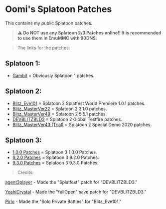 # Oomi's Splatoon Patches 
This contains my public Splatoon patches.
> **⚠ Do NOT use any Splatoon 2/3 Patches online!! It is recommended to use them in EmuMMC with 90DNS.**

> The links for the patches:
## Splatoon 1:
- [Gambit](https://github.com/oomi-the-octo/oomis-splatoon-patches/tree/main/Splatoon%201) = Obviously Splatoon 1 patches.
## Splatoon 2:
- [Blitz_Eve101](https://github.com/oomi-the-octo/oomis-splatoon-patches/blob/main/Splatoon%202/Blitz_Eve101.pchtxt) = Splatoon 2 Splatfest World Premiere 1.0.1 patches.
- [Blitz_MasterVer22](https://github.com/oomi-the-octo/oomis-splatoon-patches/blob/main/Splatoon%202/Blitz_MasterVer22.pchtxt) = Splatoon 2 3.1.0 patches.
- [Blitz_MasterVer49](https://github.com/oomi-the-octo/oomis-splatoon-patches/blob/main/Splatoon%202/Blitz_MasterVer49.pchtxt) = Splatoon 2 5.5.1 patches.
- [DEVBLITZBLD3](https://github.com/oomi-the-octo/oomis-splatoon-patches/blob/main/Splatoon%202/DEVBLITZBLD3.pchtxt) = Splatoon 2 Global Testfire patches.
- [Blitz_MasterVer43 (Trial)](https://github.com/oomi-the-octo/oomis-splatoon-patches/blob/main/Splatoon%202/Blitz_MasterVer43(Trial).pchtxt) = Splatoon 2 Special Demo 2020 patches.
## Splatoon 3:
- [1.0.0 Patches](https://github.com/oomi-the-octo/oomis-splatoon-patches/blob/main/Splatoon%203/Thunder-1.0.0.pchtxt) = Splatoon 3 1.0.0 Patches.
- [9.2.0 Patches](https://github.com/oomi-the-octo/oomis-splatoon-patches/blob/main/Splatoon%203/Thunder-9.2.0.pchtxt) = Splatoon 3 9.2.0 Patches.
- [9.3.0 Patches](https://github.com/oomi-the-octo/oomis-splatoon-patches/blob/main/Splatoon%203/Thunder-9.3.0.pchtxt) = Splatoon 3 9.3.0 Patches.

> Credits:

[agent3player](https://x.com/3_player95950) - Made the "Splatfest" patch for "DEVBLITZBLD3."

[YoshiCrystal](https://github.com/YoshiCrystal9) - Made the "fullOpen" save patch for "DEVBLITZBLD3."

[Pirlo](https://x.com/0x1CAA9C5C) - Made the "Solo Private Battles" for "Blitz_Eve101."

